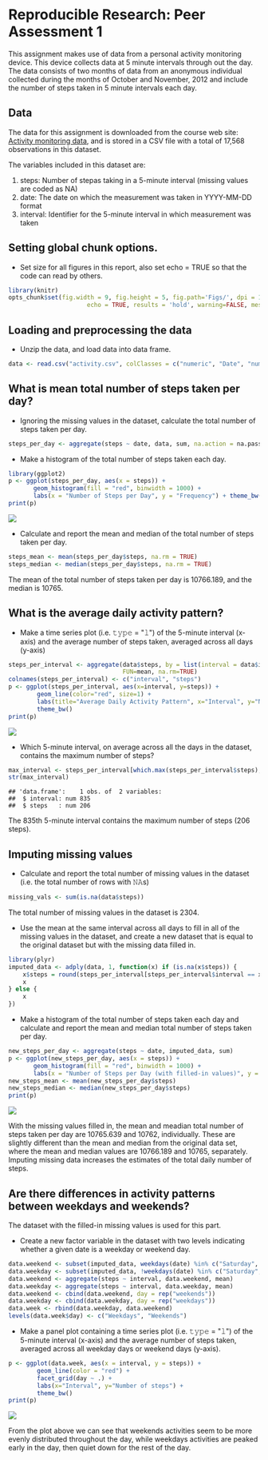 # Reproducible Research: Peer Assessment 1

This assignment makes use of data from a personal activity monitoring device. This device collects data at 5 minute intervals through out the day. The data consists of two months of data from an anonymous individual collected during the months of October and November, 2012 and include the number of steps taken in 5 minute intervals each day.

## Data
The data for this assignment is downloaded from the course web site: [Activity monitoring data](https://d396qusza40orc.cloudfront.net/repdata%2Fdata%2Factivity.zip), and is stored in a
CSV file with a total of 17,568 observations in this dataset.

The variables included in this dataset are:
1) steps: Number of stepas taking in a 5-minute interval (missing values are coded as NA)
2) date: The date on which the measurement was taken in YYYY-MM-DD format
3) interval: Identifier for the 5-minute interval in which measurement was taken

## Setting global chunk options.
- Set size for all figures in this report, also set echo = TRUE so that the code can read by others.

```r
library(knitr)
opts_chunk$set(fig.width = 9, fig.height = 5, fig.path='Figs/', dpi = 144, 
                      echo = TRUE, results = 'hold', warning=FALSE, message=FALSE)
```

## Loading and preprocessing the data
- Unzip the data, and load data into data frame. 

```r
data <- read.csv("activity.csv", colClasses = c("numeric", "Date", "numeric"))
```

## What is mean total number of steps taken per day?
- Ignoring the missing values in the dataset, calculate the total number of steps taken per day.

```r
steps_per_day <- aggregate(steps ~ date, data, sum, na.action = na.pass)
```

- Make a histogram of the total number of steps taken each day. 

```r
library(ggplot2)
p <- ggplot(steps_per_day, aes(x = steps)) + 
       geom_histogram(fill = "red", binwidth = 1000) + 
       labs(x = "Number of Steps per Day", y = "Frequency") + theme_bw() 
print(p)
```

![](Figs/unnamed-chunk-4-1.png)

- Calculate and report the mean and median of the total number of steps taken per day.

```r
steps_mean <- mean(steps_per_day$steps, na.rm = TRUE)
steps_median <- median(steps_per_day$steps, na.rm = TRUE)
```
The mean of the total number of steps taken per day is 10766.189, and the median is 10765.

## What is the average daily activity pattern?
- Make a time series plot (i.e. 𝚝𝚢𝚙𝚎 = "𝚕") of the 5-minute interval (x-axis) and the average number of steps taken, averaged across all days (y-axis)

```r
steps_per_interval <- aggregate(data$steps, by = list(interval = data$interval),
                                FUN=mean, na.rm=TRUE)
colnames(steps_per_interval) <- c("interval", "steps")
p <- ggplot(steps_per_interval, aes(x=interval, y=steps)) +   
        geom_line(color="red", size=1) +  
        labs(title="Average Daily Activity Pattern", x="Interval", y="Number of steps") +  
        theme_bw()
print(p)        
```

![](Figs/unnamed-chunk-6-1.png)

- Which 5-minute interval, on average across all the days in the dataset, contains the maximum number of steps?

```r
max_interval <- steps_per_interval[which.max(steps_per_interval$steps),]
str(max_interval)
```

```
## 'data.frame':	1 obs. of  2 variables:
##  $ interval: num 835
##  $ steps   : num 206
```
The 835th 5-minute interval contains the maximum number of steps (206 steps). 

## Imputing missing values
- Calculate and report the total number of missing values in the dataset (i.e. the total number of rows with 𝙽𝙰s)

```r
missing_vals <- sum(is.na(data$steps))
```
The total number of missing values in the dataset is 2304.

- Use the mean at the same interval across all days to fill in all of the missing values in the dataset, and create a new dataset that is equal to the original dataset but with the missing data filled in.

```r
library(plyr)
imputed_data <- adply(data, 1, function(x) if (is.na(x$steps)) {
    x$steps = round(steps_per_interval[steps_per_interval$interval == x$interval, 2])
    x
} else {
    x
})
```

- Make a histogram of the total number of steps taken each day and calculate and report the mean and median total number of steps taken per day. 

```r
new_steps_per_day <- aggregate(steps ~ date, imputed_data, sum)
p <- ggplot(new_steps_per_day, aes(x = steps)) + 
       geom_histogram(fill = "red", binwidth = 1000) + 
       labs(x = "Number of Steps per Day (with filled-in values)", y = "Frequency") + theme_bw() 
new_steps_mean <- mean(new_steps_per_day$steps)
new_steps_median <- median(new_steps_per_day$steps)
print(p)
```

![](Figs/unnamed-chunk-10-1.png)

With the missing values filled in, the mean and meadian total number of steps taken per day are 10765.639 and 10762, individually. These are slightly different than the mean and median from the original data set, where the mean and median values are 10766.189 and 10765, separately. Imputing missing data increases the estimates of the total daily number of steps.

## Are there differences in activity patterns between weekdays and weekends?
The dataset with the filled-in missing values is used for this part.

- Create a new factor variable in the dataset with two levels indicating whether a given date is a weekday or weekend day.

```r
data.weekend <- subset(imputed_data, weekdays(date) %in% c("Saturday", "Sunday"))
data.weekday <- subset(imputed_data, !weekdays(date) %in% c("Saturday", "Sunday"))
data.weekend <- aggregate(steps ~ interval, data.weekend, mean)
data.weekday <- aggregate(steps ~ interval, data.weekday, mean)
data.weekend <- cbind(data.weekend, day = rep("weekends"))
data.weekday <- cbind(data.weekday, day = rep("weekdays"))
data.week <- rbind(data.weekday, data.weekend)
levels(data.week$day) <- c("Weekdays", "Weekends")
```

- Make a panel plot containing a time series plot (i.e. 𝚝𝚢𝚙𝚎 = "𝚕") of the 5-minute interval (x-axis) and the average number of steps taken, averaged across all weekday days or weekend days (y-axis).

```r
p <- ggplot(data.week, aes(x = interval, y = steps)) + 
        geom_line(color = "red") + 
        facet_grid(day ~ .) +
        labs(x="Interval", y="Number of steps") +
        theme_bw()
print(p)        
```

![](Figs/unnamed-chunk-12-1.png)

From the plot above we can see that weekends activities seem to be more evenly distributed throughout the day, while weekdays activities are peaked early in the day, then quiet down for the rest of the day.
